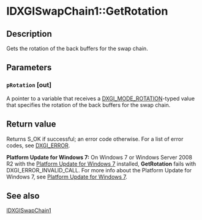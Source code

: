 # IDXGISwapChain1::GetRotation

## Description

Gets the rotation of the back buffers for the swap chain.

## Parameters

### `pRotation` [out]

A pointer to a variable that receives a [DXGI_MODE_ROTATION](https://learn.microsoft.com/previous-versions/windows/desktop/legacy/bb173065(v=vs.85))-typed value that specifies the rotation of the back buffers for the swap chain.

## Return value

Returns S_OK if successful; an error code otherwise. For a list of error codes, see [DXGI_ERROR](https://learn.microsoft.com/windows/desktop/direct3ddxgi/dxgi-error).

**Platform Update for Windows 7:** On Windows 7 or Windows Server 2008 R2 with the [Platform Update for Windows 7](https://support.microsoft.com/help/2670838) installed, **GetRotation** fails with DXGI_ERROR_INVALID_CALL. For more info about the Platform Update for Windows 7, see [Platform Update for Windows 7](https://learn.microsoft.com/windows/desktop/direct3darticles/platform-update-for-windows-7).

## See also

[IDXGISwapChain1](https://learn.microsoft.com/windows/desktop/api/dxgi1_2/nn-dxgi1_2-idxgiswapchain1)